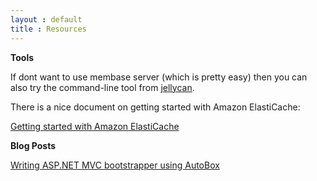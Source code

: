 ```yaml
---
layout : default
title : Resources
---
```


__Tools__

If dont want to use membase server (which is pretty easy) then you can also try the command-line tool from [jellycan](http://code.jellycan.com/memcached/).

There is a nice document on getting started with Amazon ElastiCache:

[Getting started with Amazon ElastiCache](http://docs.amazonwebservices.com/AmazonElastiCache/latest/GettingStartedGuide/)

__Blog Posts__

[Writing ASP.NET MVC bootstrapper using AutoBox](http://weblogs.asp.net/mehfuzh/archive/2012/01/30/writing-asp-net-mvc-bootstrapper-with-autobox.aspx)



